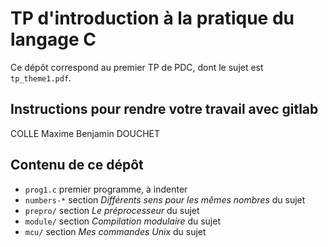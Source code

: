 # TP d'introduction à la pratique du langage C

Ce dépôt correspond au premier TP de PDC, dont le sujet est `tp_theme1.pdf`.


##  Instructions pour rendre votre travail avec gitlab

COLLE Maxime
Benjamin DOUCHET

## Contenu de ce dépôt

* `prog1.c` premier programme, à indenter
* `numbers-*` section _Différents sens pour les mêmes nombres_ du sujet 
* `prepro/` section _Le préprocesseur_ du sujet 
* `module/` section _Compilation modulaire_ du sujet
* `mcu/` section _Mes commandes Unix_ du sujet 



